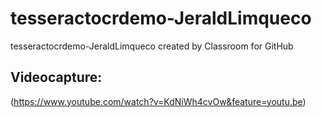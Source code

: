 # tesseractocrdemo-JeraldLimqueco
tesseractocrdemo-JeraldLimqueco created by Classroom for GitHub




## Videocapture:

(https://www.youtube.com/watch?v=KdNiWh4cvOw&feature=youtu.be)
